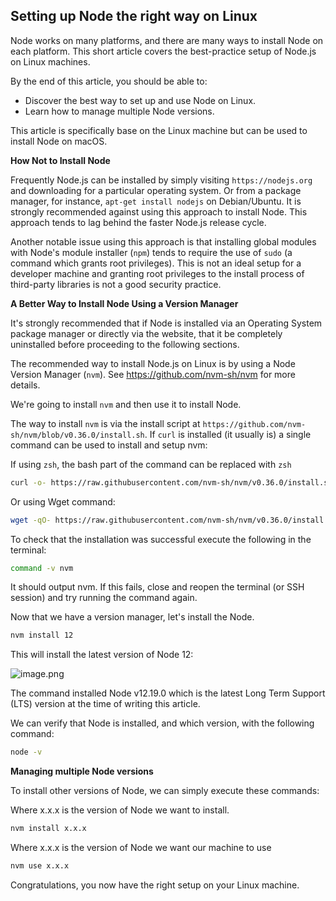 ## Setting up Node the right way on Linux

Node works on many platforms, and there are many ways to install Node on each platform. This short article covers the best-practice setup of Node.js on Linux machines.

By the end of this article, you should be able to:
- Discover the best way to set up and use Node on Linux.
- Learn how to manage multiple Node versions.


> 
This article is specifically base on the Linux machine but can be used to install Node on macOS.

**How Not to Install Node**

Frequently Node.js can be installed by simply visiting `https://nodejs.org` and downloading for a particular operating system. Or from a package manager, for instance, `apt-get install nodejs` on Debian/Ubuntu. It is strongly recommended against using this approach to install Node. This approach tends to lag behind the faster Node.js release cycle.

Another notable issue using this approach is that installing global modules with Node's module installer (`npm`) tends to require the use of `sudo` (a command which grants root privileges). This is not an ideal setup for a developer machine and granting root privileges to the install process of third-party libraries is not a good security practice.

**A Better Way to Install Node Using a Version Manager**


> 
It's strongly recommended that if Node is installed via an Operating System package manager or directly via the website, that it be completely uninstalled before proceeding to the following sections.

The recommended way to install Node.js on Linux is by using a Node Version Manager (`nvm`). See https://github.com/nvm-sh/nvm for more details.

We're going to install `nvm` and then use it to install Node.

The way to install `nvm` is via the install script at `https://github.com/nvm-sh/nvm/blob/v0.36.0/install.sh`. If `curl` is installed (it usually is) a single command can be used to install and setup nvm:


> 
If using `zsh`, the bash part of the command can be replaced with `zsh`

```bash
curl -o- https://raw.githubusercontent.com/nvm-sh/nvm/v0.36.0/install.sh | bash
```

Or using Wget command:

```bash
wget -qO- https://raw.githubusercontent.com/nvm-sh/nvm/v0.36.0/install.sh | bash
```
To check that the installation was successful execute the following in the terminal:

```bash
command -v nvm
```
It should output nvm. If this fails, close and reopen the terminal (or SSH session) and try running the command again.

Now that we have a version manager, let's install the Node.

```bash
nvm install 12
```

This will install the latest version of Node 12:


![image.png](https://cdn.hashnode.com/res/hashnode/image/upload/v1602170228103/HWzR4MNA0.png)

The command installed Node v12.19.0 which is the latest Long Term Support (LTS) version at the time of writing this article.

We can verify that Node is installed, and which version, with the following command:

```bash
node -v
```

**Managing multiple Node versions**

To install other versions of Node, we can simply execute these commands: 

Where x.x.x is the version of Node we want to install.

```bash
nvm install x.x.x
```

Where x.x.x is the version of Node we want our machine to use

```bash
nvm use x.x.x
```

Congratulations, you now have the right setup on your Linux machine.



